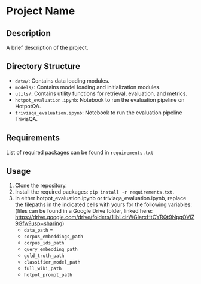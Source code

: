 # Project Name

## Description

A brief description of the project.

## Directory Structure

- `data/`: Contains data loading modules.
- `models/`: Contains model loading and initialization modules.
- `utils/`: Contains utility functions for retrieval, evaluation, and metrics.
- `hotpot_evaluation.ipynb`: Notebook to run the evaluation pipeline on HotpotQA.
- `triviaqa_evaluation.ipynb`: Notebook to run the evaluation pipeline TriviaQA.

## Requirements

List of required packages can be found in `requirements.txt`

## Usage

1. Clone the repository.
2. Install the required packages: `pip install -r requirements.txt`.
3. In either hotpot_evaluation.ipynb or triviaqa_evaluation.ipynb, replace the filepaths in the indicated cells with yours for the following variables: (files can be found in a Google Drive folder, linked here: https://drive.google.com/drive/folders/1libLcirWGIarxHtCYRQt9NpgOViZ9Gfw?usp=sharing)
      - `data_path` = 
      - `corpus_embeddings_path`
      - `corpus_ids_path `
      - `query_embedding_path`
      - `gold_truth_path`
      - `classifier_model_path`
      - `full_wiki_path`
      - `hotpot_prompt_path`
